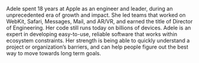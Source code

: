 Adele spent 18 years at Apple as an engineer and leader, during an unprecedented era of growth and impact. She led teams that worked on WebKit, Safari, Messages, Mail, and AR/VR, and earned the title of Director of Engineering.  Her code still runs today on billions of devices. Adele is an expert in developing easy-to-use, reliable software that works within ecosystem constraints. Her strength is being able to quickly understand a project or organization’s barriers, and can help people figure out the best way to move towards long term goals.
